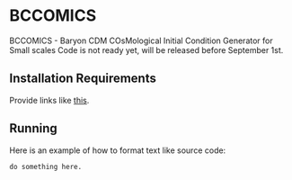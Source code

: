 # BCCOMICS
BCCOMICS - Baryon CDM COsMological Initial Condition Generator for Small scales
Code is not ready yet, will be released before September 1st.

## Installation Requirements

Provide links like [this](url).

## Running

Here is an example of how to format text like source code:
```
do something here.
```
